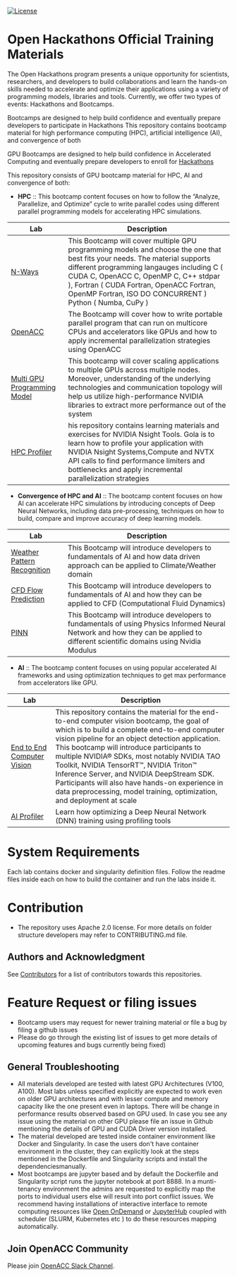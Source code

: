 [![License](https://img.shields.io/badge/License-Apache%202.0-blue.svg)](https://opensource.org/licenses/Apache-2.0) 


#  Open Hackathons Official Training Materials

The Open Hackathons program presents a unique opportunity for scientists, researchers, and developers to build collaborations and learn the hands-on skills needed to accelerate and optimize their applications using a variety of programming models, libraries and tools. Currently, we offer two types of events: Hackathons and Bootcamps.

Bootcamps are designed to help build confidence and eventually prepare developers to participate in Hackathons
This repository contains bootcamp material for high performance computing (HPC), artificial intelligence (AI), and convergence of both

GPU Bootcamps are designed to help build confidence in Accelerated Computing and eventually prepare developers to enroll for [Hackathons](http://openhackathons.org/)

This repository consists of GPU bootcamp material for HPC, AI and convergence of both:

- __HPC__ :: 
This bootcamp content focuses on how to follow the “Analyze, Parallelize, and Optimize” cycle to write parallel codes using different parallel programming models for accelerating HPC simulations.

| Lab      | Description |
| ----------- | ----------- |
| [N-Ways](https://github.com/openhackathons-org/gpubootcamp/tree/master/hpc/nways)      | This Bootcamp will cover multiple GPU programming models and choose the one that best fits your needs. The material supports different programming langauges including C ( CUDA C, OpenACC C, OpenMP C, C++ stdpar ),  Fortran ( CUDA Fortran, OpenACC Fortran, OpenMP Fortran, ISO DO CONCURRENT ) Python ( Numba, CuPy )       |
| [OpenACC](https://github.com/openhackathons-org/gpubootcamp/tree/master/hpc/openacc)   | The Bootcamp will cover how to write portable parallel program that can run on multicore CPUs and accelerators like GPUs and how to apply incremental parallelization strategies using OpenACC       |
| [Multi GPU Programming Model](https://github.com/openhackathons-org/gpubootcamp/tree/master/hpc/multi_gpu_nways)   | This bootcamp will cover scaling applications to multiple GPUs across multiple nodes. Moreover, understanding of the underlying technologies and communication topology will help us utilize high-performance NVIDIA libraries to extract more performance out of the system     |
| [HPC Profiler](https://github.com/openhackathons-org/HPC_Profiler)  | his repository contains learning materials and exercises for NVIDIA Nsight Tools. Gola is to learn how to profile your application with NVIDIA Nsight Systems,Compute and NVTX API calls to find performance limiters and bottlenecks and apply incremental parallelization strategies |


- __Convergence of HPC and AI__ :: 
The bootcamp content focuses on how AI can accelerate HPC simulations by introducing concepts of Deep Neural Networks, including data pre-processing, techniques on how to build, compare and improve accuracy of deep learning models. 

| Lab      | Description |
| ----------- | ----------- |
| [Weather Pattern Recognition](https://github.com/openhackathons-org/gpubootcamp/tree/master/hpc_ai/ai_science_climate)      | This Bootcamp will introduce developers to fundamentals of AI and how data driven approach can be applied to Climate/Weather domain |
| [CFD Flow Prediction](https://github.com/openhackathons-org/gpubootcamp/tree/master/hpc_ai/ai_science_cfd)      | This Bootcamp will introduce developers to fundamentals of AI and how they can be applied to CFD (Computational Fluid Dynamics) |
| [PINN](https://github.com/openhackathons-org/gpubootcamp/tree/master/hpc_ai/PINN)      | This Bootcamp will introduce developers to fundamentals of using Physics Informed Neural Network and how they can be applied to different scientific domains using Nvidia Modulus |

- __AI__ ::
The bootcamp content focuses on using popular accelerated AI frameworks and using optimization techniques to get max performance from accelerators like GPU.


| Lab      | Description |
| ----------- | ----------- |
| [End to End Computer Vision](https://github.com/openhackathons-org/End-to-End-Computer-Vision) | This repository contains the material for the end-to-end computer vision bootcamp, the goal of which is to build a complete end-to-end computer vision pipeline for an object detection application. This bootcamp will introduce participants to multiple NVIDIA® SDKs, most notably NVIDIA TAO Toolkit, NVIDIA TensorRT™, NVIDIA Triton™ Inference Server, and NVIDIA DeepStream SDK. Participants will also have hands-on experience in data preprocessing, model training, optimization, and deployment at scale       |
| [AI Profiler](https://github.com/openhackathons-org/AI-Profiler)   | Learn how optimizing a Deep Neural Network (DNN) training  using profiling tools   |

# System Requirements
Each lab contains docker and singularity definition files. Follow the readme files inside each on how to build the container and run the labs inside it.

# Contribution
- The repository uses Apache 2.0 license. For more details on folder structure developers may refer to CONTRIBUTING.md file.

## Authors and Acknowledgment

See [Contributors](https://github.com/gpuhackathons-org/contributors) for a list of contributors towards this repositories.


# Feature Request or filing issues
- Bootcamp users may request for newer training material or file a bug by filing a github issues
- Please do go through the existing list of issues to get more details of upcoming features and bugs currently being fixed)

## General Troubleshooting

- All materials developed are tested with latest GPU Architectures (V100, A100). Most labs unless specified explicitly are expected to work even on older GPU architectures and with lesser compute and memory capacity like the one present even in laptops. There will be change in performance results observed based on GPU used. In case you see any issue using the material on other GPU please file an issue in Github mentioning the details of GPU and CUDA Driver version installed.
- The material developed are tested inside container environment like Docker and Singularity. In case the users don't have container environment in the cluster, they can explicitly look at the steps mentioned in the Dockerfile and Singularity scripts and install the dependenciesmanually.
- Most bootcamps are jupyter based and by default the Dockerfile and Singularity script runs the jupyter notebook at port 8888. In a munti-tenancy environment the admins are requested to explicitly map the ports to individual users else will result into port conflict issues. We recommend having installations of interactive interface to remote computing resources like [Open OnDemand](https://openondemand.org/) or [JupyterHub](https://jupyter.org/hub) coupled with scheduler (SLURM, Kubernetes etc ) to do these resources mapping automatically. 

## Join OpenACC Community
Please join [OpenACC Slack Channel](https://openacclang.slack.com/messages/openaccusergroup).
